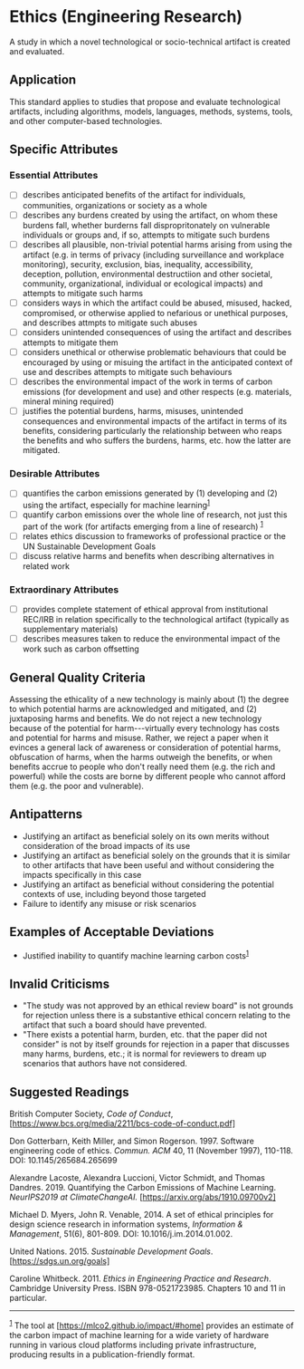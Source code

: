# Ethics (Engineering Research)

A study in which a novel technological or socio-technical artifact is created and evaluated.

## Application

This standard applies to studies that propose and evaluate technological artifacts, including algorithms, models, languages,
methods, systems, tools, and other computer-based technologies.

## Specific Attributes
### Essential Attributes
- [ ] describes anticipated benefits of the artifact for individuals, communities, organizations or society as a whole
- [ ] describes any burdens created by using the artifact, on whom these burdens fall, whether burderns fall dispropritonately on vulnerable individuals or groups and, if so, attempts to mitigate such burdens
- [ ] describes all plausible, non-trivial potential harms arising from using the artifact (e.g. in terms of privacy (including surveillance and workplace monitoring), security, exclusion, bias, inequality, accessibility, deception, pollution, environmental destructiion and other societal, community, organizational, individual or ecological impacts) and attempts to mitigate such harms
- [ ] considers ways in which the artifact could be abused, misused, hacked, compromised, or otherwise applied to nefarious or unethical purposes, and describes attmpts to mitigate such abuses
- [ ] considers unintended consequences of using the artifact and describes attempts to mitigate them
- [ ] considers unethical or otherwise problematic behaviours that could be encouraged by using or misuing the artifact in the anticipated context of use and describes attempts to mitigate such behaviours
- [ ] describes the environmental impact of the work in terms of carbon emissions (for development and use) and other respects (e.g. materials, mineral mining required)
- [ ] justifies the potential burdens, harms, misuses, unintended consequences and environmental impacts of the artifact in terms of its benefits, considering particularly the relationship between who reaps the benefits and who suffers the burdens, harms, etc. how the latter are mitigated. 

### Desirable Attributes
- [ ] quantifies the carbon emissions generated by (1) developing and (2) using the artifact, especially for machine learning<sup>[1](myfootnote1)</sup>
- [ ] quantify carbon emissions over the whole line of research, not just this part of the work (for artifacts emerging from a line of research) <sup>[1](myfootnote1)</sup>
- [ ] relates ethics discussion to frameworks of professional practice or the UN Sustainable Development Goals
- [ ] discuss relative harms and benefits when describing alternatives in related work

### Extraordinary Attributes
- [ ] provides complete statement of ethical approval from institutional REC/IRB in relation specifically to the technological artifact (typically as supplementary materials)
- [ ] describes measures taken to reduce the environmental impact of the work such as carbon offsetting

## General Quality Criteria

Assessing the ethicality of a new technology is mainly about (1) the degree to which potential harms are acknowledged and mitigated, and (2) juxtaposing harms and benefits. We do not reject a new technology because of the potential for harm---virtually every technology has costs and potential for harms and misuse. Rather, we reject a paper when it evinces a general lack of awareness or consideration of potential harms, obfuscation of harms, when the harms outweigh the benefits, or when benefits accrue to people who don't really need them (e.g. the rich and powerful) while the costs are borne by different people who cannot afford them (e.g. the poor and vulnerable).  

## Antipatterns

- Justifying an artifact as beneficial solely on its own merits without consideration of the broad impacts of its use
- Justifying an artifact as beneficial solely on the grounds that it is similar to other artifacts that have been useful and without considering the impacts specifically in this case
- Justifying an artifact as beneficial without considering the potential contexts of use, including beyond those targeted
- Failure to identify any misuse or risk scenarios

## Examples of Acceptable Deviations

- Justified inability to quantify machine learning carbon costs<sup>[1](myfootnote1)</sup>

## Invalid Criticisms

- "The study was not approved by an ethical review board" is not grounds for rejection unless there is a substantive ethical concern relating to the artifact that such a board should have prevented.
- "There exists a potential harm, burden, etc. that the paper did not consider" is not by itself grounds for rejection in a paper that discusses many harms, burdens, etc.; it is normal for reviewers to dream up scenarios that authors have not considered.    

## Suggested Readings

British Computer Society, *Code of Conduct*, [https://www.bcs.org/media/2211/bcs-code-of-conduct.pdf]

Don Gotterbarn, Keith Miller, and Simon Rogerson. 1997. Software engineering code of ethics. *Commun. ACM* 40, 11 (November 1997), 110-118. DOI: 10.1145/265684.265699

Alexandre Lacoste, Alexandra Luccioni, Victor Schmidt, and Thomas Dandres.  2019.  Quantifying the Carbon Emissions of Machine Learning.  *NeurIPS2019 at ClimateChangeAI.*  [https://arxiv.org/abs/1910.09700v2]

Michael D. Myers, John R. Venable, 2014. A set of ethical principles for design science research in information systems, *Information & Management*, 51(6), 801-809.  DOI: 10.1016/j.im.2014.01.002.

United Nations. 2015.  *Sustainable Development Goals*. [https://sdgs.un.org/goals]

Caroline Whitbeck. 2011.  *Ethics in Engineering Practice and Research*. Cambridge University Press.  ISBN 978-0521723985.  Chapters 10 and 11 in particular.

---
<sup>[1](myfootnote1)</sup> The tool at [https://mlco2.github.io/impact/#home] provides an estimate of the carbon impact of machine learning for a wide variety of hardware running in various cloud platforms including private infrastructure, producing results in a publication-friendly format.
